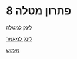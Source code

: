 # פתרון מטלה 8



[לינק למטלה](https://github.com/erelsgl-at-ariel/research-5783/blob/main/08-research-implementation/homework.pdf)



[לינק למאמר](https://github.com/VictoKu1/ResearchAlgorithmsCourse1/blob/main/Article/2022%2C%20Chaya%20Amos%20Noam%2C%20Socially%20aware%20assignment%20of%20passengers%20in%20ride%20sharing.pdf) 





[מימוש](https://github.com/VictoKu1/networkx/blob/main/networkx/algorithms/approximation/social_aware_assignment_of_passengers_in_ridesharing.py)